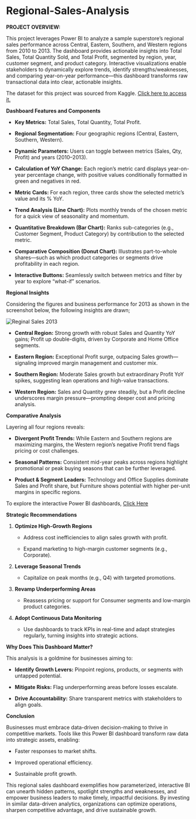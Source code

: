 # Regional-Sales-Analysis

**PROJECT OVERVIEW:**

This project leverages Power BI to analyze a sample superstore’s regional sales performance across Central, Eastern, Southern, and Western regions from 2010 to 2013. The dashboard provides actionable insights into Total Sales, Total Quantity Sold, and Total Profit, segmented by region, year, customer segment, and product category. Interactive visualizations enable stakeholders to dynamically explore trends, identify strengths/weaknesses, and comparing year-on-year performance—this dashboard transforms raw transactional data into clear, actionable insights.

The dataset for this project was sourced from Kaggle. [Click here to access it.](https://www.kaggle.com/datasets/bravehart101/sample-supermarket-dataset)

**Dashboard Features and Components**

- **Key Metrics:** Total Sales, Total Quantity, Total Profit.

- **Regional Segmentation:** Four geographic regions (Central, Eastern, Southern, Western).

- **Dynamic Parameters:** Users can toggle between metrics (Sales, Qty, Profit) and years (2010–2013).

- **Calculation of YoY Change:** Each region’s metric card displays year-on-year percentage change, with positive values conditionally formatted in green and negatives in red.

- **Metric Cards:** For each region, three cards show the selected metric’s value and its % YoY.

- **Trend Analysis (Line Chart):** Plots monthly trends of the chosen metric for a quick view of seasonality and momentum.

- **Quantitative Breakdown (Bar Chart):** Ranks sub-categories (e.g., Customer Segment, Product Category) by contribution to the selected metric.

- **Comparative Composition (Donut Chart):** Illustrates part-to-whole shares—such as which product categories or segments drive profitability in each region.

- **Interactive Buttons:** Seamlessly switch between metrics and filter by year to explore “what-if” scenarios.

**Regional Insights**

Considering the figures and business performance for 2013 as shown in the screenshot below, the following insights are drawn;

![Reginal Sales 2013](https://github.com/user-attachments/assets/79215849-175c-4d14-bef8-a8e2e2248a59)

- **Central Region:** Strong growth with robust Sales and Quantity YoY gains; Profit up double-digits, driven by Corporate and Home Office segments.

- **Eastern Region:** Exceptional Profit surge, outpacing Sales growth—signaling improved margin management and customer mix.

- **Southern Region:** Moderate Sales growth but extraordinary Profit YoY spikes, suggesting lean operations and high-value transactions.

- **Western Region:** Sales and Quantity grew steadily, but a Profit decline underscores margin pressure—prompting deeper cost and pricing analysis.

**Comparative Analysis**

Layering all four regions reveals:

- **Divergent Profit Trends:** While Eastern and Southern regions are maximizing margins, the Western region’s negative Profit trend flags pricing or cost challenges.

- **Seasonal Patterns:** Consistent mid-year peaks across regions highlight promotional or peak buying seasons that can be further leveraged.

- **Product & Segment Leaders:** Technology and Office Supplies dominate Sales and Profit share, but Furniture shows potential with higher per-unit margins in specific regions.

To explore the interactive Power BI dashboards, [Click Here](https://app.powerbi.com/view?r=eyJrIjoiZTZiYjIzNGEtMTI2ZC00NGM4LTkzY2QtNzQ0MjNmOTE1ZDNiIiwidCI6ImRmODY3OWNkLWE4MGUtNDVkOC05OWFjLWM4M2VkN2ZmOTVhMCJ9)

**Strategic Recommendations**

1. **Optimize High-Growth Regions**

   - Address cost inefficiencies to align sales growth with profit.

   - Expand marketing to high-margin customer segments (e.g., Corporate).

2. **Leverage Seasonal Trends**

   - Capitalize on peak months (e.g., Q4) with targeted promotions.

3. **Revamp Underperforming Areas**

   - Reassess pricing or support for Consumer segments and low-margin product categories.

4. **Adopt Continuous Data Monitoring**

   - Use dashboards to track KPIs in real-time and adapt strategies regularly, turning insights into strategic actions.

**Why Does This Dashboard Matter?**

This analysis is a goldmine for businesses aiming to:

- **Identify Growth Levers:** Pinpoint regions, products, or segments with untapped potential.

- **Mitigate Risks:** Flag underperforming areas before losses escalate.

- **Drive Accountability:** Share transparent metrics with stakeholders to align goals.

**Conclusion**

Businesses must embrace data-driven decision-making to thrive in competitive markets. Tools like this Power BI dashboard transform raw data into strategic assets, enabling:

- Faster responses to market shifts.

- Improved operational efficiency.

- Sustainable profit growth.

This regional sales dashboard exemplifies how parameterized, interactive BI can unearth hidden patterns, spotlight strengths and weaknesses, and empower business leaders to make timely, impactful decisions. By investing in similar data-driven analytics, organizations can optimize operations, sharpen competitive advantage, and drive sustainable growth.  
